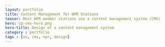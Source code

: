 ```yaml
---
layout: portfolio
title: Content Management for NPR Stations
teaser: Most NPR member stations use a content management system (CMS) based on Drupal to manage their websites. I redesigned key parts of this CMS to make content-creation simpler and more intuitive.
hero: cp-cms-hero.png
hero-title: Design of a content management system
category : portfolio
tags : [ux, cms, npr, design]
---
```


